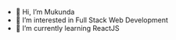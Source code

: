 - 👋 Hi, I’m Mukunda
- 👀 I’m interested in Full Stack Web Development
- 🌱 I’m currently learning ReactJS


<!---
Mukunda27/Mukunda27 is a ✨ special ✨ repository because its `README.md` (this file) appears on your GitHub profile.
You can click the Preview link to take a look at your changes.
--->
